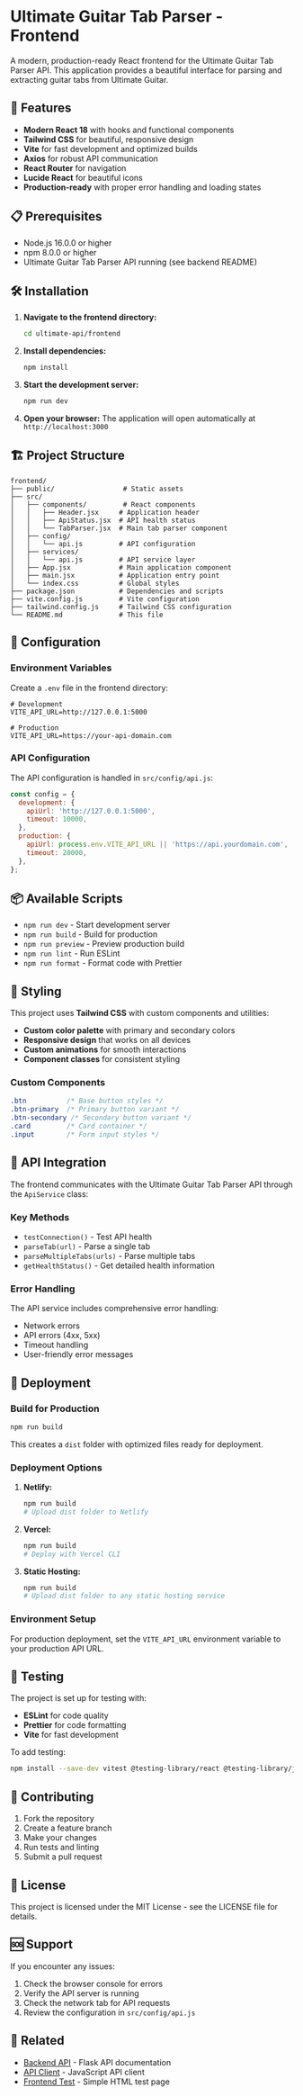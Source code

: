 # Ultimate Guitar Tab Parser - Frontend

A modern, production-ready React frontend for the Ultimate Guitar Tab Parser API. This application provides a beautiful interface for parsing and extracting guitar tabs from Ultimate Guitar.

## 🚀 Features

- **Modern React 18** with hooks and functional components
- **Tailwind CSS** for beautiful, responsive design
- **Vite** for fast development and optimized builds
- **Axios** for robust API communication
- **React Router** for navigation
- **Lucide React** for beautiful icons
- **Production-ready** with proper error handling and loading states

## 📋 Prerequisites

- Node.js 16.0.0 or higher
- npm 8.0.0 or higher
- Ultimate Guitar Tab Parser API running (see backend README)

## 🛠️ Installation

1. **Navigate to the frontend directory:**
   ```bash
   cd ultimate-api/frontend
   ```

2. **Install dependencies:**
   ```bash
   npm install
   ```

3. **Start the development server:**
   ```bash
   npm run dev
   ```

4. **Open your browser:**
   The application will open automatically at `http://localhost:3000`

## 🏗️ Project Structure

```
frontend/
├── public/                 # Static assets
├── src/
│   ├── components/         # React components
│   │   ├── Header.jsx     # Application header
│   │   ├── ApiStatus.jsx  # API health status
│   │   └── TabParser.jsx  # Main tab parser component
│   ├── config/
│   │   └── api.js         # API configuration
│   ├── services/
│   │   └── api.js         # API service layer
│   ├── App.jsx            # Main application component
│   ├── main.jsx           # Application entry point
│   └── index.css          # Global styles
├── package.json           # Dependencies and scripts
├── vite.config.js         # Vite configuration
├── tailwind.config.js     # Tailwind CSS configuration
└── README.md              # This file
```

## 🔧 Configuration

### Environment Variables

Create a `.env` file in the frontend directory:

```env
# Development
VITE_API_URL=http://127.0.0.1:5000

# Production
VITE_API_URL=https://your-api-domain.com
```

### API Configuration

The API configuration is handled in `src/config/api.js`:

```javascript
const config = {
  development: {
    apiUrl: 'http://127.0.0.1:5000',
    timeout: 10000,
  },
  production: {
    apiUrl: process.env.VITE_API_URL || 'https://api.yourdomain.com',
    timeout: 20000,
  },
};
```

## 📦 Available Scripts

- `npm run dev` - Start development server
- `npm run build` - Build for production
- `npm run preview` - Preview production build
- `npm run lint` - Run ESLint
- `npm run format` - Format code with Prettier

## 🎨 Styling

This project uses **Tailwind CSS** with custom components and utilities:

- **Custom color palette** with primary and secondary colors
- **Responsive design** that works on all devices
- **Custom animations** for smooth interactions
- **Component classes** for consistent styling

### Custom Components

```css
.btn          /* Base button styles */
.btn-primary  /* Primary button variant */
.btn-secondary /* Secondary button variant */
.card         /* Card container */
.input        /* Form input styles */
```

## 🔌 API Integration

The frontend communicates with the Ultimate Guitar Tab Parser API through the `ApiService` class:

### Key Methods

- `testConnection()` - Test API health
- `parseTab(url)` - Parse a single tab
- `parseMultipleTabs(urls)` - Parse multiple tabs
- `getHealthStatus()` - Get detailed health information

### Error Handling

The API service includes comprehensive error handling:

- Network errors
- API errors (4xx, 5xx)
- Timeout handling
- User-friendly error messages

## 🚀 Deployment

### Build for Production

```bash
npm run build
```

This creates a `dist` folder with optimized files ready for deployment.

### Deployment Options

1. **Netlify:**
   ```bash
   npm run build
   # Upload dist folder to Netlify
   ```

2. **Vercel:**
   ```bash
   npm run build
   # Deploy with Vercel CLI
   ```

3. **Static Hosting:**
   ```bash
   npm run build
   # Upload dist folder to any static hosting service
   ```

### Environment Setup

For production deployment, set the `VITE_API_URL` environment variable to your production API URL.

## 🧪 Testing

The project is set up for testing with:

- **ESLint** for code quality
- **Prettier** for code formatting
- **Vite** for fast development

To add testing:

```bash
npm install --save-dev vitest @testing-library/react @testing-library/jest-dom
```

## 🤝 Contributing

1. Fork the repository
2. Create a feature branch
3. Make your changes
4. Run tests and linting
5. Submit a pull request

## 📄 License

This project is licensed under the MIT License - see the LICENSE file for details.

## 🆘 Support

If you encounter any issues:

1. Check the browser console for errors
2. Verify the API server is running
3. Check the network tab for API requests
4. Review the configuration in `src/config/api.js`

## 🔗 Related

- [Backend API](../README.md) - Flask API documentation
- [API Client](../api_client.js) - JavaScript API client
- [Frontend Test](../frontend_test.html) - Simple HTML test page 